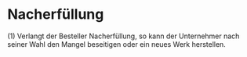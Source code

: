 # Nacherfüllung

(1) Verlangt der Besteller Nacherfüllung, so kann der Unternehmer nach seiner Wahl den Mangel beseitigen oder ein neues Werk herstellen.